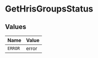 # GetHrisGroupsStatus


## Values

| Name    | Value   |
| ------- | ------- |
| `ERROR` | error   |